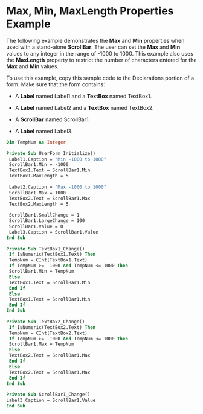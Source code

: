 
# Max, Min, MaxLength Properties Example

The following example demonstrates the  **Max** and **Min** properties when used with a stand-alone **ScrollBar**. The user can set the  **Max** and **Min** values to any integer in the range of -1000 to 1000. This example also uses the **MaxLength** property to restrict the number of characters entered for the **Max** and **Min** values.

To use this example, copy this sample code to the Declarations portion of a form. Make sure that the form contains:




- A  **Label** named Label1 and a **TextBox** named TextBox1.
    
- A  **Label** named Label2 and a **TextBox** named TextBox2.
    
- A  **ScrollBar** named ScrollBar1.
    
- A  **Label** named Label3.
    




```vb
Dim TempNum As Integer 
 
Private Sub UserForm_Initialize() 
 Label1.Caption = "Min -1000 to 1000" 
 ScrollBar1.Min = -1000 
 TextBox1.Text = ScrollBar1.Min 
 TextBox1.MaxLength = 5 
 
 Label2.Caption = "Max -1000 to 1000" 
 ScrollBar1.Max = 1000 
 TextBox2.Text = ScrollBar1.Max 
 TextBox2.MaxLength = 5 
 
 ScrollBar1.SmallChange = 1 
 ScrollBar1.LargeChange = 100 
 ScrollBar1.Value = 0 
 Label3.Caption = ScrollBar1.Value 
End Sub 
 
Private Sub TextBox1_Change() 
 If IsNumeric(TextBox1.Text) Then 
 TempNum = CInt(TextBox1.Text) 
 If TempNum >= -1000 And TempNum <= 1000 Then 
 ScrollBar1.Min = TempNum 
 Else 
 TextBox1.Text = ScrollBar1.Min 
 End If 
 Else 
 TextBox1.Text = ScrollBar1.Min 
 End If 
End Sub 
 
Private Sub TextBox2_Change() 
 If IsNumeric(TextBox2.Text) Then 
 TempNum = CInt(TextBox2.Text) 
 If TempNum >= -1000 And TempNum <= 1000 Then 
 ScrollBar1.Max = TempNum 
 Else 
 TextBox2.Text = ScrollBar1.Max 
 End If 
 Else 
 TextBox2.Text = ScrollBar1.Max 
 End If 
End Sub 
 
Private Sub ScrollBar1_Change() 
Label3.Caption = ScrollBar1.Value 
End Sub
```

